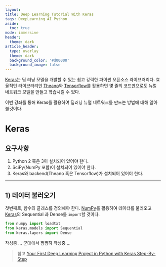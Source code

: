 ```yaml
---
layout: 
title: Deep Learning Tutorial With Keras
tags: DeepLearning AI Python
aside:
  toc: true
mode: immersive
header:
  theme: dark
article_header:
  type: overlay
  theme: dark
  background_color: '#d00000'
  background_image: false
---
```

[Keras](https://keras.io/)는 딥 러닝 모델을 개발할 수 있는 쉽고 강력한 파이썬 오픈소스 라이브러리다. 효율적인 라이브러리인 [Theano](https://machinelearningmastery.com/introduction-python-deep-learning-library-theano/)와 [Tensorflow](https://machinelearningmastery.com/introduction-python-deep-learning-library-tensorflow/)를 활용하면 몇 줄의 코드만으로도 뉴럴 네트워크 모델을 만들고 학습시킬 수 있다.

이번 강좌를 통해 Keras를 활용하여 딥러닝 뉴럴 네트워크를 만드는 방법에 대해 알아볼것이다.

<!--more-->
# Keras
## 요구사항
1. Python 2 혹은 3이 설치되어 있어야 한다.
2. SciPy(NumPy 포함)이 설치되어 있어야 한다.
3. Keras와 backend(Theano 혹은 Tensorflow)가 설치되어 있어야 한다.

---
## 1) 데이터 불러오기
첫번째로, 함수와 클래스를 정의해야 한다. [NumPy](https://www.numpy.org/)를 활용하여 데이터를 불러오고 [Keras](https://keras.io/)의 Sequential 과 Dense를 `import`할 것이다.

```python
from numpy import loadtxt
from keras.models import Sequential
from keras.layers import Dense
```


작성중 ... 군대에서 짬짬히 작성중 ...

> 참고 [Your First Deep Learning Project in Python with Keras Step-By-Step](https://machinelearningmastery.com/tutorial-first-neural-network-python-keras/)